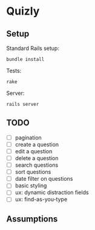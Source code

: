 # Quizly

## Setup

Standard Rails setup:

    bundle install

Tests:

    rake

Server:

    rails server

## TODO

- [ ] pagination
- [ ] create a question
- [ ] edit a question
- [ ] delete a question
- [ ] search questions
- [ ] sort questions
- [ ] date filter on questions
- [ ] basic styling
- [ ] ux: dynamic distraction fields
- [ ] ux: find-as-you-type

## Assumptions
